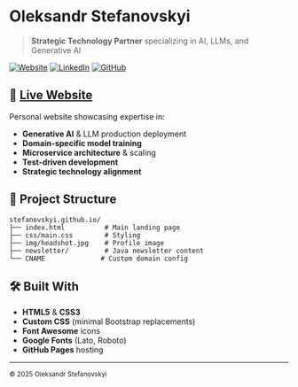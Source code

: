 # Oleksandr Stefanovskyi

> **Strategic Technology Partner** specializing in AI, LLMs, and Generative AI

[![Website](https://img.shields.io/badge/Website-stefanovskyi.com-blue?style=flat-square)](https://stefanovskyi.com)
[![LinkedIn](https://img.shields.io/badge/LinkedIn-Oleksandr%20Stefanovskyi-0077B5?style=flat-square&logo=linkedin)](https://linkedin.com/in/oleksandr-stefanovskyi)
[![GitHub](https://img.shields.io/badge/GitHub-stefanovskyi-181717?style=flat-square&logo=github)](https://github.com/stefanovskyi)

## 🚀 [Live Website](https://stefanovskyi.com)

Personal website showcasing expertise in:
- **Generative AI** & LLM production deployment
- **Domain-specific model training**
- **Microservice architecture** & scaling
- **Test-driven development**
- **Strategic technology alignment**

## 📁 Project Structure

```
stefanovskyi.github.io/
├── index.html          # Main landing page
├── css/main.css        # Styling
├── img/headshot.jpg    # Profile image
├── newsletter/         # Java newsletter content
└── CNAME              # Custom domain config
```

## 🛠️ Built With

- **HTML5** & **CSS3**
- **Custom CSS** (minimal Bootstrap replacements)
- **Font Awesome** icons
- **Google Fonts** (Lato, Roboto)
- **GitHub Pages** hosting

---

<sub>© 2025 Oleksandr Stefanovskyi</sub> 